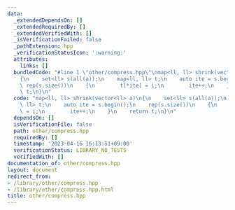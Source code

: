```yaml
---
data:
  _extendedDependsOn: []
  _extendedRequiredBy: []
  _extendedVerifiedWith: []
  _isVerificationFailed: false
  _pathExtension: hpp
  _verificationStatusIcon: ':warning:'
  attributes:
    links: []
  bundledCode: "#line 1 \"other/compress.hpp\"\nmap<ll, ll> shrink(vector<ll> a)\n\
    {\n    set<ll> s(all(a));\n    map<ll, ll> t;\n    auto ite = s.begin();\n   \
    \ rep(s.size())\n    {\n        t[*ite] = i;\n        ite++;\n    }\n    return\
    \ t;\n}\n"
  code: "map<ll, ll> shrink(vector<ll> a)\n{\n    set<ll> s(all(a));\n    map<ll,\
    \ ll> t;\n    auto ite = s.begin();\n    rep(s.size())\n    {\n        t[*ite]\
    \ = i;\n        ite++;\n    }\n    return t;\n}\n"
  dependsOn: []
  isVerificationFile: false
  path: other/compress.hpp
  requiredBy: []
  timestamp: '2023-04-16 16:13:51+09:00'
  verificationStatus: LIBRARY_NO_TESTS
  verifiedWith: []
documentation_of: other/compress.hpp
layout: document
redirect_from:
- /library/other/compress.hpp
- /library/other/compress.hpp.html
title: other/compress.hpp
---
```

